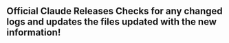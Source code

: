 ## Official Claude Releases Checks for any changed logs and updates the files updated with the new information!

